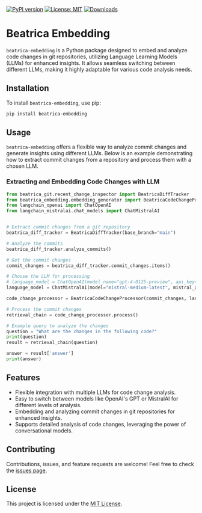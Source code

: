 [![PyPI version](https://badge.fury.io/py/beatrica-embedding.svg)](https://badge.fury.io/py/beatrica-embedding)
[![License: MIT](https://img.shields.io/badge/License-MIT-green.svg)](https://opensource.org/licenses/MIT)
[![Downloads](https://static.pepy.tech/badge/beatrica-embedding)](https://pepy.tech/project/beatrica-embedding)

# Beatrica Embedding

`beatrica-embedding` is a Python package designed to embed and analyze code changes in git repositories, utilizing Language Learning Models (LLMs) for enhanced insights. It allows seamless switching between different LLMs, making it highly adaptable for various code analysis needs.

## Installation

To install `beatrica-embedding`, use pip:

```bash
pip install beatrica-embedding
```

## Usage

`beatrica-embedding` offers a flexible way to analyze commit changes and generate insights using different LLMs. Below is an example demonstrating how to extract commit changes from a repository and process them with a chosen LLM.

### Extracting and Embedding Code Changes with LLM

```python
from beatrica_git.recent_change_inspector import BeatricaDiffTracker
from beatrica_embedding.embedding_generator import BeatricaCodeChangeProcessor
from langchain_openai import ChatOpenAI
from langchain_mistralai.chat_models import ChatMistralAI


# Extract commit changes from a git repository
beatrica_diff_tracker = BeatricaDiffTracker(base_branch="main")

# Analyze the commits
beatrica_diff_tracker.analyze_commits()

# Get the commit changes
commit_changes = beatrica_diff_tracker.commit_changes.items()

# Choose the LLM for processing
# language_model = ChatOpenAI(model_name="gpt-4-0125-preview", api_key=os.getenv("OPENAI_API_KEY"), max_tokens=1000)
language_model = ChatMistralAI(model="mistral-medium-latest", mistral_api_key=os.getenv("MISTRAL_API_KEY"), max_tokens=500)

code_change_processor = BeatricaCodeChangeProcessor(commit_changes, language_model=language_model)

# Process the commit changes
retrieval_chain = code_change_processor.process()

# Example query to analyze the changes
question = "What are the changes in the following code?"
print(question)
result = retrieval_chain(question)

answer = result['answer']
print(answer)
```

## Features

- Flexible integration with multiple LLMs for code change analysis.
- Easy to switch between models like OpenAI's GPT or MistralAI for different levels of analysis.
- Embedding and analyzing commit changes in git repositories for enhanced insights.
- Supports detailed analysis of code changes, leveraging the power of conversational models.

## Contributing

Contributions, issues, and feature requests are welcome! Feel free to check the [issues page](https://github.com/chigwell/beatrica-embedding/issues).

## License

This project is licensed under the [MIT License](https://choosealicense.com/licenses/mit/).
